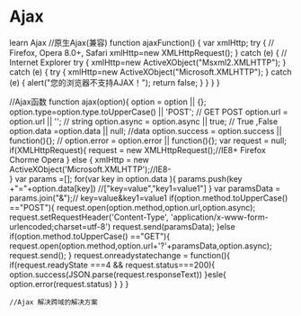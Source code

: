 # Ajax
learn Ajax
//原生Ajax(兼容)
function ajaxFunction()
 {
 var xmlHttp;
 try
    {
   // Firefox, Opera 8.0+, Safari
    xmlHttp=new XMLHttpRequest();
    }
 catch (e)
    {
  // Internet Explorer
   try
      {
      xmlHttp=new ActiveXObject("Msxml2.XMLHTTP");
      }
   catch (e)
      {
      try
         {
         xmlHttp=new ActiveXObject("Microsoft.XMLHTTP");
         }
      catch (e)
         {
         alert("您的浏览器不支持AJAX！");
         return false;
         }
      }
    }
 }
 
 //Ajax函数
 function ajax(option){
		option = option || {};
		option.type=option.type.toUpperCase() || 'POST'; // GET POST
		option.url = option.url || ''; // string 
		option.async = option.async || true; // True ,False
		option.data =option.data || null; //data
		option.success = option.success || function(){}; //
		option.error = option.error || function(){};
		var request = null;
		if(XMLHttpRequest){
			request = new XMLHttpRequest();//IE8+ Firefox Chorme Opera
		}
		else {
             xmlHttp = new ActiveXObject('Microsoft.XMLHTTP');//IE8-         
         }
		var params =[];
		for(var key in option.data ){
			params.push(key +"="+option.data[key]) //["key=value","key1=value1"]
		}
		var paramsData = params.join("&");// key=value&key1=value1
		if(option.method.toUpperCase() =="POST"){
			request.open(option.method,option.url,option.async);
			request.setRequestHeader('Content-Type', 'application/x-www-form-urlencoded;charset=utf-8')
			request.send(paramsData);
		}else if(option.method.toUpperCase() =="GET"){
			request.open(option.method,option.url+'?'+paramsData,option.async);
			request.send();
		}
		request.onreadystatechange = function(){
			if(request.readyState ===4 && request.status===200){
				option.success(JSON.parse(request.responseText))
			}esle{
				option.error(request.status)
			}
		}
	}
	
	
	//Ajax 解决跨域的解决方案
	
	
